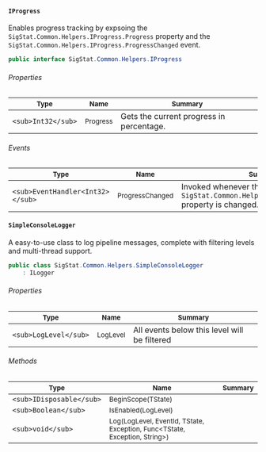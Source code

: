 #### `IProgress`

Enables progress tracking by expsoing the `SigStat.Common.Helpers.IProgress.Progress` property and the `SigStat.Common.Helpers.IProgress.ProgressChanged` event.
```csharp
public interface SigStat.Common.Helpers.IProgress

```

###### Properties

| <sub>Type</sub> | <sub>Name</sub> | <sub>Summary</sub> | 
| ---- | ---- | ---- | 
| `<sub>Int32</sub>` | <sub>Progress</sub> | Gets the current progress in percentage. | 


###### Events

| <sub>Type</sub> | <sub>Name</sub> | <sub>Summary</sub> | 
| ---- | ---- | ---- | 
| `<sub>EventHandler<Int32></sub>` | <sub>ProgressChanged</sub> | Invoked whenever the `SigStat.Common.Helpers.IProgress.Progress` property is changed. | 


#### `SimpleConsoleLogger`

A easy-to-use class to log pipeline messages, complete with filtering levels and multi-thread support.
```csharp
public class SigStat.Common.Helpers.SimpleConsoleLogger
    : ILogger

```

###### Properties

| <sub>Type</sub> | <sub>Name</sub> | <sub>Summary</sub> | 
| ---- | ---- | ---- | 
| `<sub>LogLevel</sub>` | <sub>LogLevel</sub> | All events below this level will be filtered | 


###### Methods

| <sub>Type</sub> | <sub>Name</sub> | <sub>Summary</sub> | 
| ---- | ---- | ---- | 
| `<sub>IDisposable</sub>` | <sub>BeginScope(TState)</sub> |  | 
| `<sub>Boolean</sub>` | <sub>IsEnabled(LogLevel)</sub> |  | 
| `<sub>void</sub>` | <sub>Log(LogLevel, EventId, TState, Exception, Func<TState, Exception, String>)</sub> |  | 


